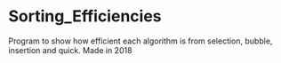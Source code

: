 # Sorting_Efficiencies
Program to show how efficient each algorithm is from selection, bubble, insertion and quick. Made in 2018
